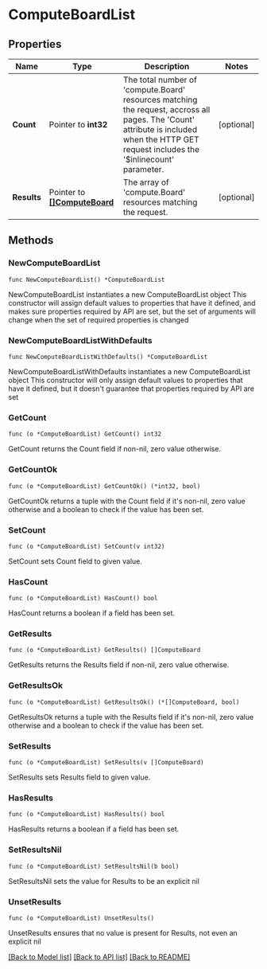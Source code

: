 # ComputeBoardList

## Properties

Name | Type | Description | Notes
------------ | ------------- | ------------- | -------------
**Count** | Pointer to **int32** | The total number of &#39;compute.Board&#39; resources matching the request, accross all pages. The &#39;Count&#39; attribute is included when the HTTP GET request includes the &#39;$inlinecount&#39; parameter. | [optional] 
**Results** | Pointer to [**[]ComputeBoard**](compute.Board.md) | The array of &#39;compute.Board&#39; resources matching the request. | [optional] 

## Methods

### NewComputeBoardList

`func NewComputeBoardList() *ComputeBoardList`

NewComputeBoardList instantiates a new ComputeBoardList object
This constructor will assign default values to properties that have it defined,
and makes sure properties required by API are set, but the set of arguments
will change when the set of required properties is changed

### NewComputeBoardListWithDefaults

`func NewComputeBoardListWithDefaults() *ComputeBoardList`

NewComputeBoardListWithDefaults instantiates a new ComputeBoardList object
This constructor will only assign default values to properties that have it defined,
but it doesn't guarantee that properties required by API are set

### GetCount

`func (o *ComputeBoardList) GetCount() int32`

GetCount returns the Count field if non-nil, zero value otherwise.

### GetCountOk

`func (o *ComputeBoardList) GetCountOk() (*int32, bool)`

GetCountOk returns a tuple with the Count field if it's non-nil, zero value otherwise
and a boolean to check if the value has been set.

### SetCount

`func (o *ComputeBoardList) SetCount(v int32)`

SetCount sets Count field to given value.

### HasCount

`func (o *ComputeBoardList) HasCount() bool`

HasCount returns a boolean if a field has been set.

### GetResults

`func (o *ComputeBoardList) GetResults() []ComputeBoard`

GetResults returns the Results field if non-nil, zero value otherwise.

### GetResultsOk

`func (o *ComputeBoardList) GetResultsOk() (*[]ComputeBoard, bool)`

GetResultsOk returns a tuple with the Results field if it's non-nil, zero value otherwise
and a boolean to check if the value has been set.

### SetResults

`func (o *ComputeBoardList) SetResults(v []ComputeBoard)`

SetResults sets Results field to given value.

### HasResults

`func (o *ComputeBoardList) HasResults() bool`

HasResults returns a boolean if a field has been set.

### SetResultsNil

`func (o *ComputeBoardList) SetResultsNil(b bool)`

 SetResultsNil sets the value for Results to be an explicit nil

### UnsetResults
`func (o *ComputeBoardList) UnsetResults()`

UnsetResults ensures that no value is present for Results, not even an explicit nil

[[Back to Model list]](../README.md#documentation-for-models) [[Back to API list]](../README.md#documentation-for-api-endpoints) [[Back to README]](../README.md)


